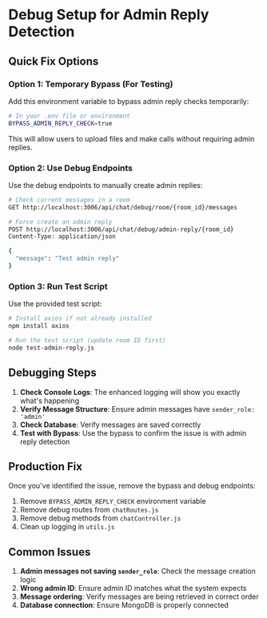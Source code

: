 # Debug Setup for Admin Reply Detection

## Quick Fix Options

### Option 1: Temporary Bypass (For Testing)
Add this environment variable to bypass admin reply checks temporarily:

```bash
# In your .env file or environment
BYPASS_ADMIN_REPLY_CHECK=true
```

This will allow users to upload files and make calls without requiring admin replies.

### Option 2: Use Debug Endpoints
Use the debug endpoints to manually create admin replies:

```bash
# Check current messages in a room
GET http://localhost:3006/api/chat/debug/room/{room_id}/messages

# Force create an admin reply
POST http://localhost:3006/api/chat/debug/admin-reply/{room_id}
Content-Type: application/json

{
  "message": "Test admin reply"
}
```

### Option 3: Run Test Script
Use the provided test script:

```bash
# Install axios if not already installed
npm install axios

# Run the test script (update room ID first)
node test-admin-reply.js
```

## Debugging Steps

1. **Check Console Logs**: The enhanced logging will show you exactly what's happening
2. **Verify Message Structure**: Ensure admin messages have `sender_role: 'admin'`
3. **Check Database**: Verify messages are saved correctly
4. **Test with Bypass**: Use the bypass to confirm the issue is with admin reply detection

## Production Fix

Once you've identified the issue, remove the bypass and debug endpoints:

1. Remove `BYPASS_ADMIN_REPLY_CHECK` environment variable
2. Remove debug routes from `chatRoutes.js`
3. Remove debug methods from `chatController.js`
4. Clean up logging in `utils.js`

## Common Issues

1. **Admin messages not saving `sender_role`**: Check the message creation logic
2. **Wrong admin ID**: Ensure admin ID matches what the system expects
3. **Message ordering**: Verify messages are being retrieved in correct order
4. **Database connection**: Ensure MongoDB is properly connected 